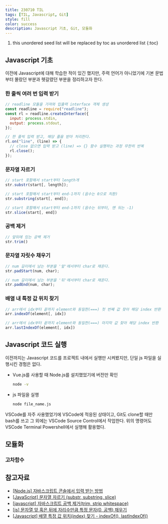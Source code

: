 ```yaml
---
title: 230710 TIL
tags: [TIL, Javascript, Git]
style: fill
color: success
description: Javascript 기초, Git, 모듈화
---
```


1. this unordered seed list will be replaced by toc as unordered list
{:toc}

## Javascript 기초
이전에 Javascript에 대해 학습한 적이 있긴 했지만, 주력 언어가 아니었기에 기본 문법부터 몰랐던 부분과 헷갈렸던 부분을 정리하고자 한다.

### 한 줄씩 여러 번 입력 받기
```javascript
// readline 모듈을 가져와 입출력 interface 객체 생성
const readline = require("readline");
const rl = readline.createInterface({
  input: process.stdin,
  output: process.stdout,
});

// 한 줄씩 입력 받고, 해당 줄을 받아 처리한다.
rl.on("line", (line) => {
  // close 없으면 입력 받고 (line) => {} 함수 실행하는 과정 무한히 반복
  rl.close();
});
```

### 문자열 자르기
```javascript
// start 포함해서 start부터 length개
str.substr(start[, length]); 

// start 포함해서 start부터 end-1까지 (음수는 0으로 치환)
str.substring(start[, end]);

// start 포함해서 start부터 end-1까지 (음수는 뒤부터, 맨 뒤는 -1)
str.slice(start[, end])
```

### 공백 제거
```javascript
// 앞뒤에 있는 공백 제거
str.trim()
```

### 문자열 자릿수 채우기
```javascript
// num 길이에서 남는 부분을 '앞'에서부터 char로 채운다.
str.padStart(num, char);

// num 길이에서 남는 부분을 '뒤'에서부터 char로 채운다.
str.padEnd(num, char);
```

### 배열 내 특정 값 위치 찾기
```javascript
// arr에서 idx부터 끝까지 element와 동일한(===) 첫 번째 값 찾아 해당 index 반환
arr.indexOf(element[, idx])

// arr에서 idx부터 끝까지 element와 동일한(===) 마지막 값 찾아 해당 index 반환
arr.lastIndexOf(element[, idx])
```

## Javascript 코드 실행
이전까지는 Javascript 코드를 프로젝트 내에서 실행만 시켜봤지만, 단일 js 파일을 실행시킨 경험은 없다.

- Vue.js를 사용할 때 Node.js를 설치했었기에 버전만 확인
  ```bash
  node -v
  ```
- js 파일을 실행
  ```bash
  node file_name.js
  ```

VSCode를 자주 사용했었기에 VSCode에 적응된 상태이고, Git도 clone할 때만 bash를 쓰고 그 외에는 VSCode Source Control에서 작업한다. 위의 명령어도 VSCode Terminal Powershell에서 실행해 활용했다.

## 모듈화

### 고차함수

## 참고자료
- [[Node.js] 자바스크립트 콘솔에서 입력 받는 방법](https://lakelouise.tistory.com/140)
- [[JavaScript] 문자열 자르기 (substr, substring, slice)](https://gent.tistory.com/414)
- [[javascript] 자바스크립트 공백 제거(trim, strip whitespace)](https://sisiblog.tistory.com/249)
- [[js] 문자열 앞 혹은 뒤에 자리수만큼 특정 문자(0, 공백) 채우기](https://computer-science-student.tistory.com/682)
- [[Javascript] 배열 특정 값 위치(index) 찾기 - indexOf(), lastIndexOf()](https://hianna.tistory.com/404)